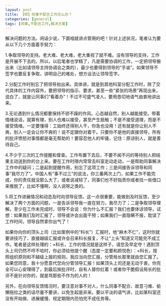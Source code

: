 ```yaml
---
layout: post
title: 【转】同事不配合工作怎么办？
categories: [general]
tags: [同事,不配合工作,解决方案]
---
```


解决问题的方法。闲话少说，下面咱就讲点管用的吧！针对上述状况，笔者认为要从以下几个方面着手努力：

1.争取领导的支持。老大难、老大难，老大重视了就不难。没有领导的支持，工作是开展不下去的。所以，以后笔者也学精了，凡是需要协调的工作，一定把领导搬出来（比如请领导主持协调会之类的），最少也要得到领导的“手谕”。如果领导不签字也要反复争取，讲明自己的难处，想方设法让领导签字。

2.分配工作时别忘了把领导抬出来。具体讲，就是到其他科室分配工作时，除了交代具体的工作内容外，要把领导的指示、要求，甚至一些“紧张的场景”再现出来，说白了，就是让同事们“看着办”！不过不可盛气凌人，要用恳切地语气由衷地讲出来。

3.无论遇到什么情况都要保持不骄不躁的作风。心态越自然，别人越能接受。带着情绪说话，就算有理，别人也难以接受，甚至产生抵触；不是不接受道理，而是不接受情绪。一定要懂得：工始终还得别人干，你急也没用！还有就是你让别人不爽，别人一定会让你不爽的！说不定跟你对着干。只要你不是他的直接领导，所有的批评愤怒对事情都是毫无帮助的！要容忍他人的牢骚，记住：原谅别人，就是善待自己。

4.不少于三次的工作提醒和督查。工作布置下去后，不要不闻不问的等待别人把结果主动送到你的台上来。要在工作时限内常常去科室走动走动，一是帮助同事解决工作中的疑问；二是起到提醒作用，别忘了这项工作；三是间接告诉领导和同事“我尽力了”。中国人有“事不过三”的说法，你三番两次上门，如果工作不能完成，你的责任就没那么大了，或者说减轻了，同事们也不好指责你或者找一些借口来推脱了，比如不懂啊，没人说呀之类的。

5.将工作进展情况和动态及时向领导反馈。这一点很重要，能做到及时反馈，至少解决了两个方面的问题，一是告诉领导我一直在努力，我尽力了；二是争取领导理解。至少在工作未完成时，领导不会说：你为什么不汇报？我们也要体谅领导，试想：如果我们及时汇报了，领导或许会出面干预；如果我们一直隐瞒不报，耽误了工作时间，领导自然拿你出气了！

如果你向你的顶头上司（比如案例中的“科长”）汇报时，他“麻木不仁”，这时你就要讲技巧了，直接越级汇报或许会召来科长报复，不让“上头”知道又可能完不成工作。笔者是这样处理的：×科长，工作的情况就是这样子，请您及早定夺！遇到顶头上司仍然不哼不哈时，你必须给他提个醒（态度一定要和颜悦色）：×科长，按照组织原则和不越级上报的规则，我应当向您汇报，分管局长那里就由您汇报了。如果您同意，我十分愿意代您向分管领导汇报！如果顶头上司还是无动于衷，你完全可以心安理得了，到最后挨批评时，自有人替你扛着！或者你干脆假设局长的批评不是针对你的，就是骂那些不作为的人的！

另外，在向领导反馈情况时，要注意对事不对人，什么同事不配合、故意刁难、偷懒拖拉之类的话尽量不要讲，以免生起是非来。要以平淡的语气讲，比如某科室还没有开始做、进展缓慢、规定期限内恐怕完不成任务等。


